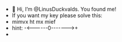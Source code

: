 - 👋 Hi, I’m @LinusDuckvalds. You found me! 
- If you want my key please solve this:
- mimvx ht mx mief
- hint: -<------0------->+
- 

